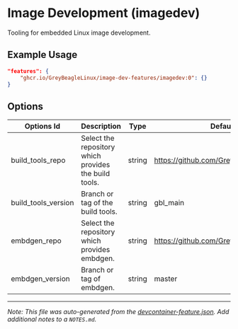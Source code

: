 
# Image Development (imagedev)

Tooling for embedded Linux image development.

## Example Usage

```json
"features": {
    "ghcr.io/GreyBeagleLinux/image-dev-features/imagedev:0": {}
}
```

## Options

| Options Id | Description | Type | Default Value |
|-----|-----|-----|-----|
| build_tools_repo | Select the repository which provides the build tools. | string | https://github.com/GreyBeagleLinux/build_tools |
| build_tools_version | Branch or tag of the build tools. | string | gbl_main |
| embdgen_repo | Select the repository which provides embdgen. | string | https://github.com/GreyBeagleLinux/embdgen |
| embdgen_version | Branch or tag of embdgen. | string | master |



---

_Note: This file was auto-generated from the [devcontainer-feature.json](https://github.com/GreyBeagleLinux/image-dev-features/blob/main/src/imagedev/devcontainer-feature.json).  Add additional notes to a `NOTES.md`._
